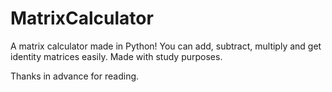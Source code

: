 # MatrixCalculator
A matrix calculator made in Python! You can add, subtract, multiply and get identity matrices easily.
Made with study purposes.

Thanks in advance for reading.
